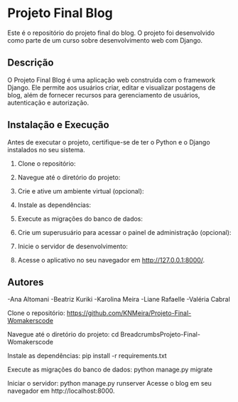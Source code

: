 # Projeto Final Blog

Este é o repositório do projeto final do blog. O projeto foi desenvolvido como parte de um curso sobre desenvolvimento web com Django.

## Descrição

O Projeto Final Blog é uma aplicação web construída com o framework Django. Ele permite aos usuários criar, editar e visualizar postagens de blog, além de fornecer recursos para gerenciamento de usuários, autenticação e autorização.

## Instalação e Execução

Antes de executar o projeto, certifique-se de ter o Python e o Django instalados no seu sistema.

1. Clone o repositório:

2. Navegue até o diretório do projeto:

3. Crie e ative um ambiente virtual (opcional):

4. Instale as dependências:

5. Execute as migrações do banco de dados:

6. Crie um superusuário para acessar o painel de administração (opcional):

7. Inicie o servidor de desenvolvimento:

8. Acesse o aplicativo no seu navegador em http://127.0.0.1:8000/.


## Autores

-Ana Altomani
-Beatriz Kuriki
-Karolina Meira
-Liane Rafaelle
-Valéria Cabral


Clone o repositório:
https://github.com/KNMeira/Projeto-Final-Womakerscode

Navegue até o diretório do projeto:
cd BreadcrumbsProjeto-Final-Womakerscode

Instale as dependências:
pip install -r requirements.txt

Execute as migrações do banco de dados:
python manage.py migrate

Iniciar o servidor:
python manage.py runserver
Acesse o blog em seu navegador em http://localhost:8000.
